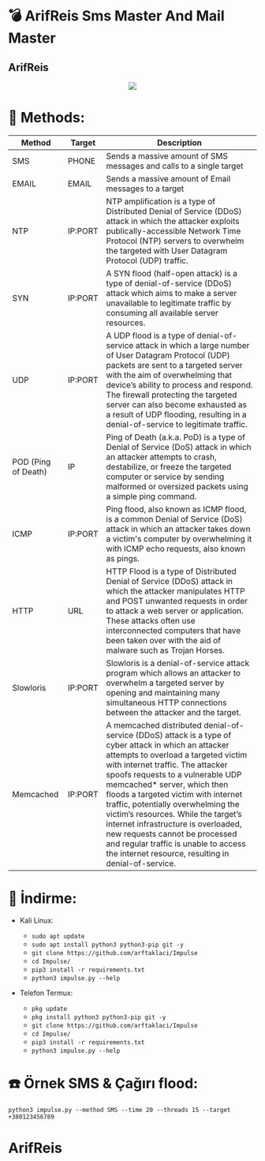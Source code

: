 # :bomb: ArifReis Sms Master And Mail Master
## ArifReis


<p align="center">
  <img src="https://i.ibb.co/YZLtY8k/lwa-1.jpg">
</p>


# :satellite: Methods:
| Method               |   Target   | Description |
| ---------------------| -----------|-------------|
| SMS                  | PHONE     | Sends a massive amount of SMS messages and calls to a single target |
| EMAIL                | EMAIL     | Sends a massive amount of Email messages to a target |
| NTP                  | IP:PORT    | NTP amplification is a type of Distributed Denial of Service (DDoS) attack in which the attacker exploits publically-accessible Network Time Protocol (NTP) servers to overwhelm the targeted with User Datagram Protocol (UDP) traffic. |
| SYN                  | IP:PORT    | A SYN flood (half-open attack) is a type of denial-of-service (DDoS) attack which aims to make a server unavailable to legitimate traffic by consuming all available server resources. |
| UDP                  | IP:PORT    | A UDP flood is a type of denial-of-service attack in which a large number of User Datagram Protocol (UDP) packets are sent to a targeted server with the aim of overwhelming that device’s ability to process and respond. The firewall protecting the targeted server can also become exhausted as a result of UDP flooding, resulting in a denial-of-service to legitimate traffic. |
| POD (Ping of Death)  | IP         | Ping of Death (a.k.a. PoD) is a type of Denial of Service (DoS) attack in which an attacker attempts to crash, destabilize, or freeze the targeted computer or service by sending malformed or oversized packets using a simple ping command. |
| ICMP                 | IP:PORT    | Ping flood, also known as ICMP flood, is a common Denial of Service (DoS) attack in which an attacker takes down a victim's computer by overwhelming it with ICMP echo requests, also known as pings. |
| HTTP                 | URL        | HTTP Flood is a type of Distributed Denial of Service (DDoS) attack in which the attacker manipulates HTTP and POST unwanted requests in order to attack a web server or application. These attacks often use interconnected computers that have been taken over with the aid of malware such as Trojan Horses. |
| Slowloris            | IP:PORT    | Slowloris is a denial-of-service attack program which allows an attacker to overwhelm a targeted server by opening and maintaining many simultaneous HTTP connections between the attacker and the target. |
| Memcached            | IP:PORT    | A memcached distributed denial-of-service (DDoS) attack is a type of cyber attack in which an attacker attempts to overload a targeted victim with internet traffic. The attacker spoofs requests to a vulnerable UDP memcached* server, which then floods a targeted victim with internet traffic, potentially overwhelming the victim’s resources. While the target’s internet infrastructure is overloaded, new requests cannot be processed and regular traffic is unable to access the internet resource, resulting in denial-of-service. |

# :gift: İndirme:
* Kali Linux:
  * `sudo apt update`
  * `sudo apt install python3 python3-pip git -y`
  * `git clone https://github.com/arftaklaci/Impulse`
  * `cd Impulse/`
  * `pip3 install -r requirements.txt`
  * `python3 impulse.py --help`

* Telefon Termux:
  * `pkg update`
  * `pkg install python3 python3-pip git -y`
  * `git clone https://github.com/arftaklaci/Impulse`
  * `cd Impulse/`
  * `pip3 install -r requirements.txt`
  * `python3 impulse.py --help`

# :phone: Örnek SMS & Çağırı flood:
```python3 impulse.py --method SMS --time 20 --threads 15 --target +380123456789```

# ArifReis
